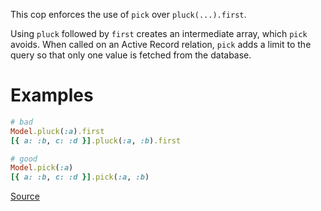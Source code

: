 
This cop enforces the use of `pick` over `pluck(...).first`.

Using `pluck` followed by `first` creates an intermediate array, which
`pick` avoids. When called on an Active Record relation, `pick` adds a
limit to the query so that only one value is fetched from the database.

# Examples

```ruby
# bad
Model.pluck(:a).first
[{ a: :b, c: :d }].pluck(:a, :b).first

# good
Model.pick(:a)
[{ a: :b, c: :d }].pick(:a, :b)
```

[Source](http://www.rubydoc.info/gems/rubocop/RuboCop/Cop/Rails/Pick)